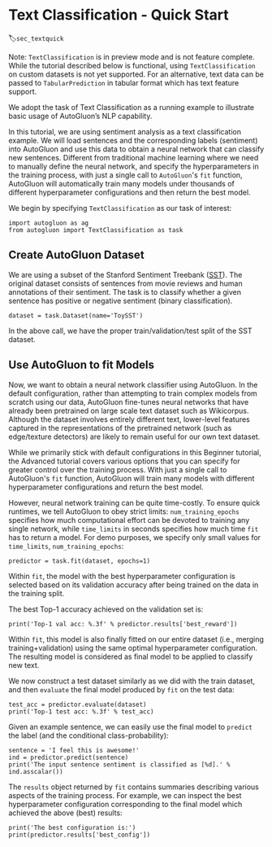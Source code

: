 # Text Classification - Quick Start
:label:`sec_textquick`

Note: `TextClassification` is in preview mode and is not feature complete. While the tutorial described below is functional, using `TextClassification` on custom datasets is not yet supported. For an alternative, text data can be passed to `TabularPrediction` in tabular format which has text feature support.

We adopt the task of Text Classification as a running example to illustrate basic usage of AutoGluon’s NLP capability.

In this tutorial, we are using sentiment analysis as a text classification example. We will load sentences and the corresponding labels (sentiment) into AutoGluon and use this data to obtain a neural network that can classify new sentences. Different from traditional machine learning where we need to manually define the neural network, and specify the hyperparameters in the training process, with just a single call to `AutoGluon`'s `fit` function, AutoGluon will automatically train many models under thousands of different hyperparameter configurations and then return the best model.

We begin by specifying `TextClassification` as our task of interest:

```{.python .input}
import autogluon as ag
from autogluon import TextClassification as task
```


## Create AutoGluon Dataset
We are using a subset of the Stanford Sentiment Treebank ([SST](https://nlp.stanford.edu/sentiment/)).
The original dataset consists of sentences from movie reviews and human annotations of their sentiment.
The task is to classify whether a given sentence has positive or negative sentiment (binary classification).

```{.python .input}
dataset = task.Dataset(name='ToySST')
```

In the above call, we have the proper train/validation/test split of the SST dataset.


## Use AutoGluon to fit Models

Now, we want to obtain a neural network classifier using AutoGluon. In the default configuration, rather than attempting to train complex models from scratch using our data, AutoGluon fine-tunes neural networks that have already been pretrained on large scale text dataset such as Wikicorpus. Although the dataset involves entirely different text, lower-level features captured in the representations of the pretrained network (such as edge/texture detectors) are likely to remain useful for our own text dataset.  

While we primarily stick with default configurations in this Beginner tutorial, the Advanced tutorial covers various options that you can specify for greater control over the training process. With just a single call to AutoGluon's `fit` function, AutoGluon will train many models with different hyperparameter configurations and return the best model.

However, neural network training can be quite time-costly. To ensure quick runtimes, we tell AutoGluon to obey strict limits: `num_training_epochs` specifies how much computational effort can be devoted to training any single network, while `time_limits` in seconds specifies how much time `fit` has to return a model. For demo purposes, we specify only small values for `time_limits`, `num_training_epochs`:

```{.python .input}
predictor = task.fit(dataset, epochs=1)
```

Within `fit`, the model with the best hyperparameter configuration is selected based on its validation accuracy after being trained on the data in the training split.  

The best Top-1 accuracy achieved on the validation set is:

```{.python .input}
print('Top-1 val acc: %.3f' % predictor.results['best_reward'])
```

Within `fit`, this model is also finally fitted on our entire dataset (i.e., merging training+validation) using the same optimal hyperparameter configuration. The resulting model is considered as final model to be applied to classify new text.

We now construct a test dataset similarly as we did with the train dataset, and then `evaluate` the final model produced by `fit` on the test data:

```{.python .input}
test_acc = predictor.evaluate(dataset)
print('Top-1 test acc: %.3f' % test_acc)
```

Given an example sentence, we can easily use the final model to `predict` the label (and the conditional class-probability):

```{.python .input}
sentence = 'I feel this is awesome!'
ind = predictor.predict(sentence)
print('The input sentence sentiment is classified as [%d].' % ind.asscalar())
```

The `results` object returned by `fit` contains summaries describing various aspects of the training process.
For example, we can inspect the best hyperparameter configuration corresponding to the final model which achieved the above (best) results:

```{.python .input}
print('The best configuration is:')
print(predictor.results['best_config'])
```

